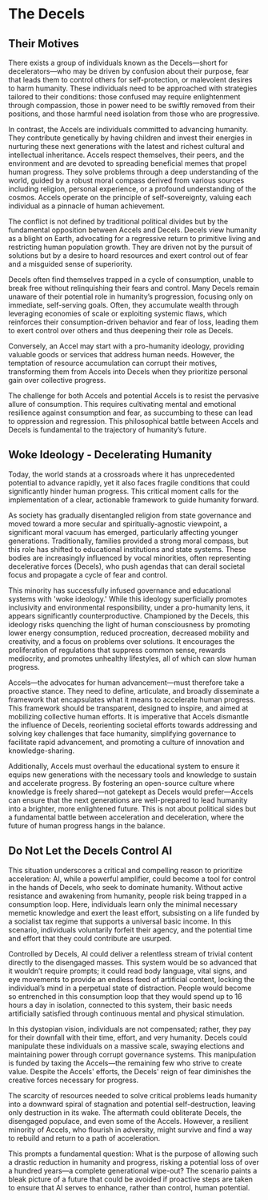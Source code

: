 # The Decels

## Their Motives

There exists a group of individuals known as the Decels—short for decelerators—who may be driven by confusion about their purpose, fear that leads them to control others for self-protection, or malevolent desires to harm humanity. These individuals need to be approached with strategies tailored to their conditions: those confused may require enlightenment through compassion, those in power need to be swiftly removed from their positions, and those harmful need isolation from those who are progressive.

In contrast, the Accels are individuals committed to advancing humanity. They contribute genetically by having children and invest their energies in nurturing these next generations with the latest and richest cultural and intellectual inheritance. Accels respect themselves, their peers, and the environment and are devoted to spreading beneficial memes that propel human progress. They solve problems through a deep understanding of the world, guided by a robust moral compass derived from various sources including religion, personal experience, or a profound understanding of the cosmos. Accels operate on the principle of self-sovereignty, valuing each individual as a pinnacle of human achievement.

The conflict is not defined by traditional political divides but by the fundamental opposition between Accels and Decels. Decels view humanity as a blight on Earth, advocating for a regressive return to primitive living and restricting human population growth. They are driven not by the pursuit of solutions but by a desire to hoard resources and exert control out of fear and a misguided sense of superiority.

Decels often find themselves trapped in a cycle of consumption, unable to break free without relinquishing their fears and control. Many Decels remain unaware of their potential role in humanity’s progression, focusing only on immediate, self-serving goals. Often, they accumulate wealth through leveraging economies of scale or exploiting systemic flaws, which reinforces their consumption-driven behavior and fear of loss, leading them to exert control over others and thus deepening their role as Decels.

Conversely, an Accel may start with a pro-humanity ideology, providing valuable goods or services that address human needs. However, the temptation of resource accumulation can corrupt their motives, transforming them from Accels into Decels when they prioritize personal gain over collective progress.

The challenge for both Accels and potential Accels is to resist the pervasive allure of consumption. This requires cultivating mental and emotional resilience against consumption and fear, as succumbing to these can lead to oppression and regression. This philosophical battle between Accels and Decels is fundamental to the trajectory of humanity’s future.



## Woke Ideology - Decelerating Humanity

Today, the world stands at a crossroads where it has unprecedented potential to advance rapidly, yet it also faces fragile conditions that could significantly hinder human progress. This critical moment calls for the implementation of a clear, actionable framework to guide humanity forward.

As society has gradually disentangled religion from state governance and moved toward a more secular and spiritually-agnostic viewpoint, a significant moral vacuum has emerged, particularly affecting younger generations. Traditionally, families provided a strong moral compass, but this role has shifted to educational institutions and state systems. These bodies are increasingly influenced by vocal minorities, often representing decelerative forces (Decels), who push agendas that can derail societal focus and propagate a cycle of fear and control.

This minority has successfully infused governance and educational systems with 'woke ideology.' While this ideology superficially promotes inclusivity and environmental responsibility, under a pro-humanity lens, it appears significantly counterproductive. Championed by the Decels, this ideology risks quenching the light of human consciousness by promoting lower energy consumption, reduced procreation, decreased mobility and creativity, and a focus on problems over solutions. It encourages the proliferation of regulations that suppress common sense, rewards mediocrity, and promotes unhealthy lifestyles, all of which can slow human progress.

Accels—the advocates for human advancement—must therefore take a proactive stance. They need to define, articulate, and broadly disseminate a framework that encapsulates what it means to accelerate human progress. This framework should be transparent, designed to inspire, and aimed at mobilizing collective human efforts. It is imperative that Accels dismantle the influence of Decels, reorienting societal efforts towards addressing and solving key challenges that face humanity, simplifying governance to facilitate rapid advancement, and promoting a culture of innovation and knowledge-sharing.

Additionally, Accels must overhaul the educational system to ensure it equips new generations with the necessary tools and knowledge to sustain and accelerate progress. By fostering an open-source culture where knowledge is freely shared—not gatekept as Decels would prefer—Accels can ensure that the next generations are well-prepared to lead humanity into a brighter, more enlightened future. This is not about political sides but a fundamental battle between acceleration and deceleration, where the future of human progress hangs in the balance.



## Do Not Let the Decels Control AI

This situation underscores a critical and compelling reason to prioritize acceleration: AI, while a powerful amplifier, could become a tool for control in the hands of Decels, who seek to dominate humanity. Without active resistance and awakening from humanity, people risk being trapped in a consumption loop. Here, individuals learn only the minimal necessary memetic knowledge and exert the least effort, subsisting on a life funded by a socialist tax regime that supports a universal basic income. In this scenario, individuals voluntarily forfeit their agency, and the potential time and effort that they could contribute are usurped.

Controlled by Decels, AI could deliver a relentless stream of trivial content directly to the disengaged masses. This system would be so advanced that it wouldn’t require prompts; it could read body language, vital signs, and eye movements to provide an endless feed of artificial content, locking the individual’s mind in a perpetual state of distraction. People would become so entrenched in this consumption loop that they would spend up to 16 hours a day in isolation, connected to this system, their basic needs artificially satisfied through continuous mental and physical stimulation.

In this dystopian vision, individuals are not compensated; rather, they pay for their downfall with their time, effort, and very humanity. Decels could manipulate these individuals on a massive scale, swaying elections and maintaining power through corrupt governance systems. This manipulation is funded by taxing the Accels—the remaining few who strive to create value. Despite the Accels' efforts, the Decels' reign of fear diminishes the creative forces necessary for progress.

The scarcity of resources needed to solve critical problems leads humanity into a downward spiral of stagnation and potential self-destruction, leaving only destruction in its wake. The aftermath could obliterate Decels, the disengaged populace, and even some of the Accels. However, a resilient minority of Accels, who flourish in adversity, might survive and find a way to rebuild and return to a path of acceleration.

This prompts a fundamental question: What is the purpose of allowing such a drastic reduction in humanity and progress, risking a potential loss of over a hundred years—a complete generational wipe-out? The scenario paints a bleak picture of a future that could be avoided if proactive steps are taken to ensure that AI serves to enhance, rather than control, human potential.



